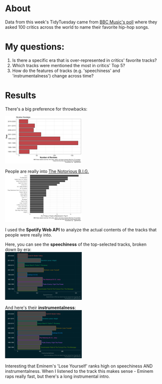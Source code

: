 # About

Data from this week's TidyTuesday came from [BBC Music's poll](http://www.bbc.com/culture/story/20191007-the-greatest-hip-hop-songs-of-all-time) where they asked 100 critics across the world to name their favorite hip-hop songs.

# My questions:
1. Is there a specific era that is over-represented in critics' favorite tracks?  
2. Which tracks were mentioned the most in critics' Top 5?  
3. How do the features of tracks (e.g. 'speechiness' and 'instrumentalness') change across time?  

# Results
There's a big preference for throwbacks:  

<img src="https://github.com/rrobinn/tidy-tuesday/blob/master/20200414-Rap-Artists/figs/unnamed-chunk-3-1.png" height="50%" width="50%">  

People are really into [The Notorious B.I.G.](http://www.bbc.com/culture/story/20191007-why-juicy-is-the-greatest-hip-hop-song-of-all-time)  
<img src="https://github.com/rrobinn/tidy-tuesday/blob/master/20200414-Rap-Artists/figs/unnamed-chunk-5-1.png" height="50%" width="50%">  

I used the <b>Spotify Web API</b> to analyze the actual contents of the tracks that people were really into.  

Here, you can see the <b>speechiness</b> of the top-selected tracks, broken down by era:  
<img src="https://github.com/rrobinn/tidy-tuesday/blob/master/20200414-Rap-Artists/figs/unnamed-chunk-7-1.png" height="50%" width="50%">  

And here's their <b>instrumentalness</b>:  
<img src="https://github.com/rrobinn/tidy-tuesday/blob/master/20200414-Rap-Artists/figs/unnamed-chunk-7-2.png" height="50%" width="50%">  

Interesting that Eminem's 'Lose Yourself' ranks high on speechiness AND instrumentalness. When I listened to the track this makes sense - Eminem raps really fast, but there's a long instrumental intro. 
